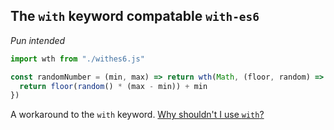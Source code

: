 ## The `with` keyword compatable `with-es6`
_Pun intended_

```javascript
import wth from "./withes6.js"

const randomNumber = (min, max) => return wth(Math, (floor, random) => {
  return floor(random() * (max - min)) + min
})
```

A workaround to the `with` keyword.
[Why shouldn't I use `with`?](https://dev.to/mistval/javascript-s-forgotten-keyword-with-48id)
